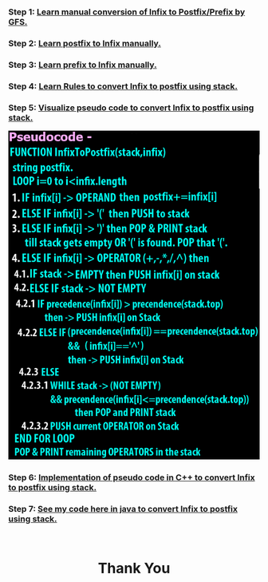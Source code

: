 ### **Step 1:** [Learn manual conversion of Infix to Postfix/Prefix by GFS.](https://youtu.be/q75VAGSwL0U)

### **Step 2:** [Learn postfix to Infix manually.](https://youtu.be/qqagmeTN0p4?t=1031)

### **Step 3:** [Learn prefix to Infix manually.](https://youtu.be/lT4-mJAF5UA?t=1119)

### **Step 4:** [Learn Rules to convert Infix to postfix using stack.](https://youtu.be/8wQ7JE5pFXU)

### **Step 5:** [Visualize pseudo code to convert Infix to postfix using stack.](https://youtu.be/BeRM6DzdCBg)

![](./pseudocode.png)

### **Step 6:** [Implementation of pseudo code in C++ to convert Infix to postfix using stack.](https://youtu.be/dJESbyFR1sU)

### **Step 7:** [See my code here in java to convert Infix to postfix using stack.](https://github.com/heyimvikash/DataStructures-And-Algorithms/blob/ff0bce02aa2d563c2e34f7aed8c92524bbd403da/02.%20Stack/Infix%20Prefix%20Postfix/01.%20Infix%20to%20Postfix/InfixPostfix.java)

<br>
<h1 align="Center">Thank You</h1>
